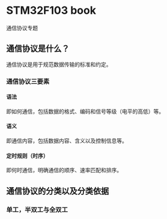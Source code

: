 # STM32F103 book
通信协议专题

## 通信协议是什么？
通信协议是用于规范数据传输的标准和约定。

### 通信协议三要素
#### 语法
即如何通信，包括数据的格式、编码和信号等级（电平的高低）等。
#### 语义
即通信内容，包括数据内容、含义以及控制信息等。
#### 定时规则（时序）
即何时通信，明确通信的顺序、速率匹配和排序。

## 通信协议的分类以及分类依据

### 单工，半双工与全双工

### 